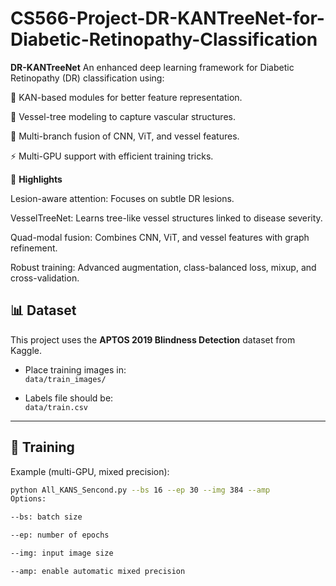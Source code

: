 # CS566-Project-DR-KANTreeNet-for-Diabetic-Retinopathy-Classification
**DR-KANTreeNet**
An enhanced deep learning framework for Diabetic Retinopathy (DR) classification using:

🧠 KAN-based modules for better feature representation.

🌳 Vessel-tree modeling to capture vascular structures.

🔗 Multi-branch fusion of CNN, ViT, and vessel features.

⚡ Multi-GPU support with efficient training tricks.

🌟 **Highlights**

Lesion-aware attention: Focuses on subtle DR lesions.

VesselTreeNet: Learns tree-like vessel structures linked to disease severity.

Quad-modal fusion: Combines CNN, ViT, and vessel features with graph refinement.

Robust training: Advanced augmentation, class-balanced loss, mixup, and cross-validation.

## 📊 Dataset

This project uses the **APTOS 2019 Blindness Detection** dataset from Kaggle.

- Place training images in:  
```data/train_images/```

- Labels file should be:  
```data/train.csv```
---

## 🚀 Training

Example (multi-GPU, mixed precision):

```bash
python All_KANS_Sencond.py --bs 16 --ep 30 --img 384 --amp
Options:

--bs: batch size

--ep: number of epochs

--img: input image size

--amp: enable automatic mixed precision
